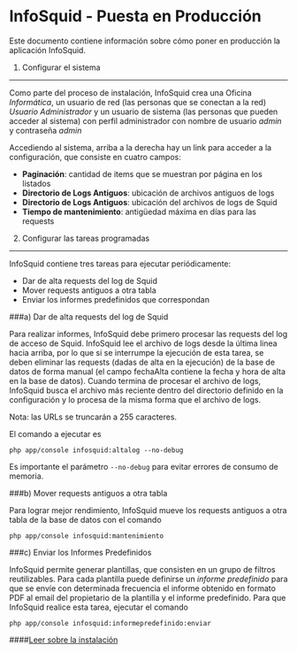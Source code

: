 InfoSquid - Puesta en Producción
==================================

Este documento contiene información sobre cómo poner en producción la aplicación InfoSquid.

1) Configurar el sistema
----------------------------------

Como parte del proceso de instalación, InfoSquid crea una Oficina *Informática*, un usuario de red (las personas que se conectan a la red) *Usuario Administrador* y un usuario de sistema (las personas que pueden acceder al sistema) con perfil administrador con nombre de usuario *admin* y contraseña *admin*

Accediendo al sistema, arriba a la derecha hay un link para acceder a la configuración, que consiste en cuatro campos:

  * **Paginación**: cantidad de items que se muestran por página en los listados
  * **Directorio de Logs Antiguos**: ubicación de archivos antiguos de logs
  * **Directorio de Logs Antiguos**: ubicación del archivos de logs de Squid
  * **Tiempo de mantenimiento**: antigüedad máxima en días para las requests

2) Configurar las tareas programadas
----------------------------------

InfoSquid contiene tres tareas para ejecutar periódicamente:

  * Dar de alta requests del log de Squid
  * Mover requests antiguos a otra tabla
  * Enviar los informes predefinidos que correspondan

###a) Dar de alta requests del log de Squid

Para realizar informes, InfoSquid debe primero procesar las requests del log de acceso de Squid.
InfoSquid lee el archivo de logs desde la última linea hacia arriba, por lo que si se interrumpe la ejecución de esta tarea, se deben eliminar las requests (dadas de alta en la ejecución) de la base de datos de forma manual (el campo fechaAlta contiene la fecha y hora de alta en la base de datos).
Cuando termina de procesar el archivo de logs, InfoSquid busca el archivo más reciente dentro del directorio definido en la configuración y lo procesa de la misma forma que el archivo de logs.

Nota: las URLs se truncarán a 255 caracteres.

El comando a ejecutar es

    php app/console infosquid:altalog --no-debug
	
Es importante el parámetro `--no-debug` para evitar errores de consumo de memoria.

###b) Mover requests antiguos a otra tabla

Para lograr mejor rendimiento, InfoSquid mueve los requests antiguos a otra tabla de la base de datos con el comando

    php app/console infosquid:mantenimiento

###c) Enviar los Informes Predefinidos

InfoSquid permite generar plantillas, que consisten en un grupo de filtros reutilizables. Para cada plantilla puede definirse un *informe predefinido* para que se envíe con determinada frecuencia el informe obtenido en formato PDF al email del propietario de la plantilla y el informe predefinido.
Para que InfoSquid realice esta tarea, ejecutar el comando

    php app/console infosquid:informepredefinido:enviar


####[Leer sobre la instalación][1]

[1]:  http://github.com/Grupo3-TallerUNLP/InfoSquid/blob/master/INSTALACION.md
